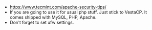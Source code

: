 - https://www.tecmint.com/apache-security-tips/
- If you are going to use it for usual php stuff. Just stick to VestaCP. It comes shipped with MySQL, PHP, Apache.
- Don't forget to set ufw settings.
